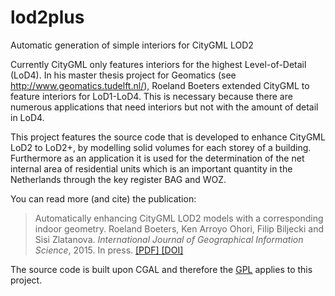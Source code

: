 # lod2plus
Automatic generation of simple interiors for CityGML LOD2

Currently CityGML only features interiors for the highest Level-of-Detail (LoD4). In his master thesis project for Geomatics (see http://www.geomatics.tudelft.nl/), Roeland Boeters extended CityGML to feature interiors for LoD1-LoD4. This is necessary because there are numerous applications that need interiors but not with the amount of detail in LoD4.

This project features the source code that is developed to enhance CityGML LoD2 to LoD2+, by modelling solid volumes for each storey of a building. Furthermore as an application it is used for the determination of the net internal area of residential units which is an important quantity in the Netherlands through the key register BAG and WOZ.

You can read more (and cite) the publication:

> Automatically enhancing CityGML LOD2 models with a corresponding indoor geometry. Roeland Boeters, Ken Arroyo Ohori, Filip Biljecki and Sisi Zlatanova. *International Journal of Geographical Information Science*, 2015. In press. [ [PDF] ](https://3d.bk.tudelft.nl/ken/files/15_ijgis_roeland.pdf) [ [DOI] ](http://dx.doi.org/10.1080/13658816.2015.1072201)

The source code is built upon CGAL and therefore the [GPL](http://www.gnu.org/copyleft/gpl.html) applies to this project.
